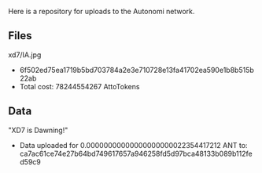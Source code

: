 Here is a repository for uploads to the Autonomi network.

## Files

xd7/IA.jpg 
* 6f502ed75ea1719b5bd703784a2e3e710728e13fa41702ea590e1b8b515b22ab
* Total cost: 78244554267 AttoTokens


## Data

"XD7 is Dawning!"
* Data uploaded for 0.00000000000000000000022354417212 ANT to: ca7ac61ce74e27b64bd749617657a946258fd5d97bca48133b089b112fed59c9
